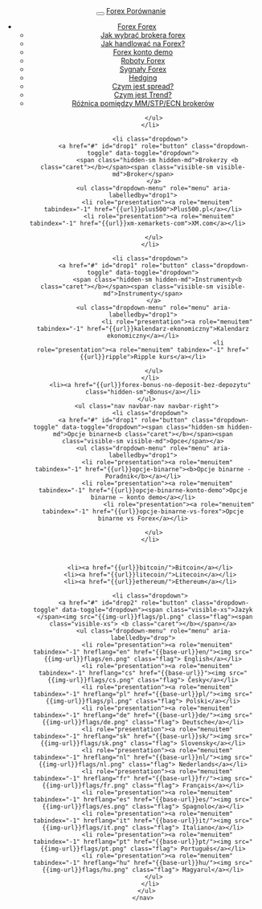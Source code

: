 <header class="navbar navbar-fixed-top navbar-inverse" id="top" role="banner">
  <div class="container">
    <div class="navbar-header">
      <button class="navbar-toggle collapsed" type="button" data-toggle="collapse" data-target=".toggle-navbar-collapse">
        <span class="icon-bar"></span>
        <span class="icon-bar"></span>
        <span class="icon-bar"></span>
      </button>
      <a href="{{url}}" class="navbar-brand">Forex <i class="fa fa-bar-chart-o"></i> Porównanie</a>
    </div>
    <nav class="navbar-collapse toggle-navbar-collapse collapse" role="navigation" style="height: 1px;" id="scrollpsy">
      <ul class="nav navbar-nav">
        <li class="dropdown">
          <a href="#" id="drop1" role="button" class="dropdown-toggle" data-toggle="dropdown">
            <span class="hidden-sm hidden-md">Forex <b class="caret"></b></span><span class="visible-sm visible-md">Forex</span>
          </a>
          <ul class="dropdown-menu" role="menu" aria-labelledby="drop1">
            <li role="presentation"><a role="menuitem" tabindex="-1" href="{{url}}jak-wybrac-brokera-forex">Jak wybrać brokera forex</a></li>
                                   <li role="presentation"><a role="menuitem" tabindex="-1" href="{{url}}w-jaki-sposob-handlowac-na-forex">Jak handlować na Forex?</a></li>      
                                   <li role="presentation"><a role="menuitem" tabindex="-1" href="{{url}}forex-konto-demo">Forex konto demo</a></li>                                              
                        <li role="presentation"><a role="menuitem" tabindex="-1" href="{{url}}roboty-forex">Roboty Forex</a></li>
                      <li role="presentation"><a role="menuitem" tabindex="-1" href="{{url}}sygnaly-forex">Sygnały Forex</a></li>
                       <li role="presentation"><a role="menuitem" tabindex="-1" href="{{url}}hedging">Hedging</a></li>
                       <li role="presentation"><a role="menuitem" tabindex="-1" href="{{url}}spread-walutowy-oplaty-forex">Czym jest spread?</a></li>                       
                                              <li role="presentation"><a role="menuitem" tabindex="-1" href="{{url}}czym-jest-trend">Czym jest Trend?</a></li>        
                                              <li role="presentation"><a role="menuitem" tabindex="-1" href="{{url}}market-maker-dealing-desk-stp-ecn-brokerow">Różnica pomiędzy MM/STP/ECN brokerów</a></li>                                                      
                                              
                                              
                                              
               
                       
                       
                 
                       
                     
          

          </ul>
        </li>

        <li class="dropdown">
          <a href="#" id="drop1" role="button" class="dropdown-toggle" data-toggle="dropdown">
            <span class="hidden-sm hidden-md">Brokerzy <b class="caret"></b></span><span class="visible-sm visible-md">Broker</span>
          </a>
          <ul class="dropdown-menu" role="menu" aria-labelledby="drop1">
            <li role="presentation"><a role="menuitem" tabindex="-1" href="{{url}}plus500">Plus500.pl</a></li>
             <li role="presentation"><a role="menuitem" tabindex="-1" href="{{url}}xm-xemarkets-com">XM.com</a></li>   
        
          </ul>
        </li>

        <li class="dropdown">
          <a href="#" id="drop1" role="button" class="dropdown-toggle" data-toggle="dropdown">
            <span class="hidden-sm hidden-md">Instrumenty<b class="caret"></b></span><span class="visible-sm visible-md">Instrumenty</span>
          </a>
          <ul class="dropdown-menu" role="menu" aria-labelledby="drop1">
                       <li role="presentation"><a role="menuitem" tabindex="-1" href="{{url}}kalendarz-ekonomiczny">Kalendarz ekonomiczny</a></li>
                                              <li role="presentation"><a role="menuitem" tabindex="-1" href="{{url}}ripple">Ripple kurs</a></li>

          </ul>
        </li>
        <li><a href="{{url}}forex-bonus-no-deposit-bez-depozytu" class="hidden-sm">Bonus</a></li>
      </ul>
      <ul class="nav navbar-nav navbar-right">
        <li class="dropdown">
          <a href="#" id="drop1" role="button" class="dropdown-toggle" data-toggle="dropdown"><span class="hidden-sm hidden-md">Opcje binarne<b class="caret"></b></span><span class="visible-sm visible-md">Opce</span></a>
          <ul class="dropdown-menu" role="menu" aria-labelledby="drop1">
            <li role="presentation"><a role="menuitem" tabindex="-1" href="{{url}}opcje-binarne"><b>Opcje binarne - Poradnik</b></a></li>
            <li role="presentation"><a role="menuitem" tabindex="-1" href="{{url}}opcje-binarne-konto-demo">Opcje binarne – konto demo</a></li>
                        <li role="presentation"><a role="menuitem" tabindex="-1" href="{{url}}opcje-binarne-vs-forex">Opcje binarne vs Forex</a></li>

          </ul>
        </li>

   

        <li><a href="{{url}}bitcoin/">Bitcoin</a></li>
        <li><a href="{{url}}litecoin/">Litecoin</a></li>
        <li><a href="{{url}}ethereum/">Ethereum</a></li>

        <li class="dropdown">
          <a href="#" id="drop2" role="button" class="dropdown-toggle" data-toggle="dropdown"><span class="visible-xs">Jazyk  </span><img src="{{img-url}}flags/pl.png" class="flag"><span class="visible-xs"> <b class="caret"></b></span></a>
          <ul class="dropdown-menu" role="menu" aria-labelledby="drop">
            <li role="presentation"><a role="menuitem" tabindex="-1" hreflang="en" href="{{base-url}}en/"><img src="{{img-url}}flags/en.png" class="flag"> English</a></li>
            <li role="presentation"><a role="menuitem" tabindex="-1" hreflang="cs" href="{{base-url}}"><img src="{{img-url}}flags/cs.png" class="flag"> Česky</a></li>
            <li role="presentation"><a role="menuitem" tabindex="-1" hreflang="pl" href="{{base-url}}pl/"><img src="{{img-url}}flags/pl.png" class="flag"> Polski</a></li>
            <li role="presentation"><a role="menuitem" tabindex="-1" hreflang="de" href="{{base-url}}de/"><img src="{{img-url}}flags/de.png" class="flag"> Deutsche</a></li>
            <li role="presentation"><a role="menuitem" tabindex="-1" hreflang="sk" href="{{base-url}}sk/"><img src="{{img-url}}flags/sk.png" class="flag"> Slovensky</a></li>
            <li role="presentation"><a role="menuitem" tabindex="-1" hreflang="nl" href="{{base-url}}nl/"><img src="{{img-url}}flags/nl.png" class="flag"> Nederlands</a></li>
            <li role="presentation"><a role="menuitem" tabindex="-1" hreflang="fr" href="{{base-url}}fr/"><img src="{{img-url}}flags/fr.png" class="flag"> Français</a></li>
            <li role="presentation"><a role="menuitem" tabindex="-1" hreflang="es" href="{{base-url}}es/"><img src="{{img-url}}flags/es.png" class="flag"> Spagnolo</a></li>
            <li role="presentation"><a role="menuitem" tabindex="-1" hreflang="it" href="{{base-url}}it/"><img src="{{img-url}}flags/it.png" class="flag"> Italiano</a></li>
            <li role="presentation"><a role="menuitem" tabindex="-1" hreflang="pt" href="{{base-url}}pt/"><img src="{{img-url}}flags/pt.png" class="flag"> Português</a></li>
            <li role="presentation"><a role="menuitem" tabindex="-1" hreflang="hu" href="{{base-url}}hu/"><img src="{{img-url}}flags/hu.png" class="flag"> Magyarul</a></li>
          </ul>
        </li>
      </ul>
    </nav>
  </div>
</header>